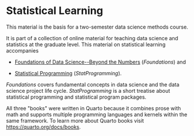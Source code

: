 
# Statistical Learning

This material is the basis for a two-semester data science methods course.

It is part of a collection of online material for teaching data science and statistics at the graduate level.
This material on statistical learning accompanies

- [Foundations of Data Science--Beyond the Numbers](https://oschabenberger.github.io/oschabenberger-github.io-bn/) (*Foundations*) and

- [Statistical Programming](https://oschabenberger.github.io/oschabenberger-github.io-sp/) (*StatProgramming*).

*Foundations* covers fundamental concepts in data science and the data science project life cycle.
*StatProgramming* is a short treatise about statistical programming and statistical program packages.

All three "books" were written in Quarto because it combines prose with math and supports multiple programming languages and kernels within the same framework. To learn more about Quarto books visit <https://quarto.org/docs/books>.

